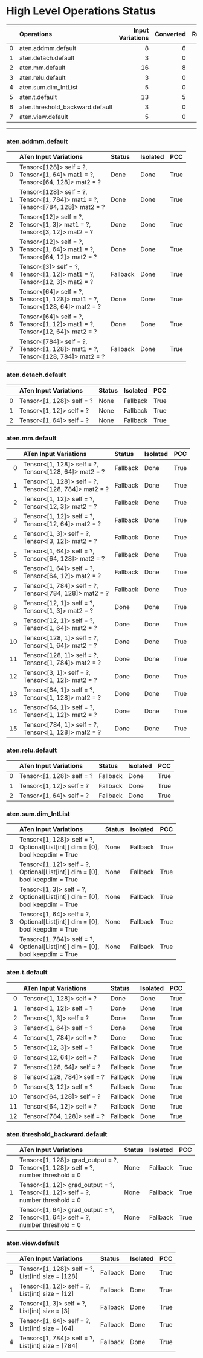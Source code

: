 # High Level Operations Status
|    | Operations                      |   Input Variations |   Converted |   Removed |   Fallback | Completed   |   Score |
|---:|:--------------------------------|-------------------:|------------:|----------:|-----------:|:------------|--------:|
|  0 | aten.addmm.default              |                  8 |           6 |         0 |          2 | 🚧          |    0.75 |
|  1 | aten.detach.default             |                  3 |           0 |         0 |          0 | ✘           |    0    |
|  2 | aten.mm.default                 |                 16 |           8 |         0 |          8 | 🚧          |    0.5  |
|  3 | aten.relu.default               |                  3 |           0 |         0 |          3 | ✘           |    0    |
|  4 | aten.sum.dim_IntList            |                  5 |           0 |         0 |          0 | ✘           |    0    |
|  5 | aten.t.default                  |                 13 |           5 |         0 |          8 | 🚧          |    0.38 |
|  6 | aten.threshold_backward.default |                  3 |           0 |         0 |          0 | ✘           |    0    |
|  7 | aten.view.default               |                  5 |           0 |         0 |          5 | ✘           |    0    |
***
### aten.addmm.default
|    | ATen Input Variations                                                                | Status   | Isolated   | PCC   |
|---:|:-------------------------------------------------------------------------------------|:---------|:-----------|:------|
|  0 | Tensor<[128]> self = ?,<br>Tensor<[1, 64]> mat1 = ?,<br>Tensor<[64, 128]> mat2 = ?   | Done     | Done       | True  |
|  1 | Tensor<[128]> self = ?,<br>Tensor<[1, 784]> mat1 = ?,<br>Tensor<[784, 128]> mat2 = ? | Done     | Done       | True  |
|  2 | Tensor<[12]> self = ?,<br>Tensor<[1, 3]> mat1 = ?,<br>Tensor<[3, 12]> mat2 = ?       | Done     | Done       | True  |
|  3 | Tensor<[12]> self = ?,<br>Tensor<[1, 64]> mat1 = ?,<br>Tensor<[64, 12]> mat2 = ?     | Done     | Done       | True  |
|  4 | Tensor<[3]> self = ?,<br>Tensor<[1, 12]> mat1 = ?,<br>Tensor<[12, 3]> mat2 = ?       | Fallback | Done       | True  |
|  5 | Tensor<[64]> self = ?,<br>Tensor<[1, 128]> mat1 = ?,<br>Tensor<[128, 64]> mat2 = ?   | Done     | Done       | True  |
|  6 | Tensor<[64]> self = ?,<br>Tensor<[1, 12]> mat1 = ?,<br>Tensor<[12, 64]> mat2 = ?     | Done     | Done       | True  |
|  7 | Tensor<[784]> self = ?,<br>Tensor<[1, 128]> mat1 = ?,<br>Tensor<[128, 784]> mat2 = ? | Fallback | Done       | True  |
### aten.detach.default
|    | ATen Input Variations     | Status   | Isolated   | PCC   |
|---:|:--------------------------|:---------|:-----------|:------|
|  0 | Tensor<[1, 128]> self = ? | None     | Fallback   | True  |
|  1 | Tensor<[1, 12]> self = ?  | None     | Fallback   | True  |
|  2 | Tensor<[1, 64]> self = ?  | None     | Fallback   | True  |
### aten.mm.default
|    | ATen Input Variations                                     | Status   | Isolated   | PCC   |
|---:|:----------------------------------------------------------|:---------|:-----------|:------|
|  0 | Tensor<[1, 128]> self = ?,<br>Tensor<[128, 64]> mat2 = ?  | Fallback | Done       | True  |
|  1 | Tensor<[1, 128]> self = ?,<br>Tensor<[128, 784]> mat2 = ? | Fallback | Done       | True  |
|  2 | Tensor<[1, 12]> self = ?,<br>Tensor<[12, 3]> mat2 = ?     | Fallback | Done       | True  |
|  3 | Tensor<[1, 12]> self = ?,<br>Tensor<[12, 64]> mat2 = ?    | Fallback | Done       | True  |
|  4 | Tensor<[1, 3]> self = ?,<br>Tensor<[3, 12]> mat2 = ?      | Fallback | Done       | True  |
|  5 | Tensor<[1, 64]> self = ?,<br>Tensor<[64, 128]> mat2 = ?   | Fallback | Done       | True  |
|  6 | Tensor<[1, 64]> self = ?,<br>Tensor<[64, 12]> mat2 = ?    | Fallback | Done       | True  |
|  7 | Tensor<[1, 784]> self = ?,<br>Tensor<[784, 128]> mat2 = ? | Fallback | Done       | True  |
|  8 | Tensor<[12, 1]> self = ?,<br>Tensor<[1, 3]> mat2 = ?      | Done     | Done       | True  |
|  9 | Tensor<[12, 1]> self = ?,<br>Tensor<[1, 64]> mat2 = ?     | Done     | Done       | True  |
| 10 | Tensor<[128, 1]> self = ?,<br>Tensor<[1, 64]> mat2 = ?    | Done     | Done       | True  |
| 11 | Tensor<[128, 1]> self = ?,<br>Tensor<[1, 784]> mat2 = ?   | Done     | Done       | True  |
| 12 | Tensor<[3, 1]> self = ?,<br>Tensor<[1, 12]> mat2 = ?      | Done     | Done       | True  |
| 13 | Tensor<[64, 1]> self = ?,<br>Tensor<[1, 128]> mat2 = ?    | Done     | Done       | True  |
| 14 | Tensor<[64, 1]> self = ?,<br>Tensor<[1, 12]> mat2 = ?     | Done     | Done       | True  |
| 15 | Tensor<[784, 1]> self = ?,<br>Tensor<[1, 128]> mat2 = ?   | Done     | Done       | True  |
### aten.relu.default
|    | ATen Input Variations     | Status   | Isolated   | PCC   |
|---:|:--------------------------|:---------|:-----------|:------|
|  0 | Tensor<[1, 128]> self = ? | Fallback | Done       | True  |
|  1 | Tensor<[1, 12]> self = ?  | Fallback | Done       | True  |
|  2 | Tensor<[1, 64]> self = ?  | Fallback | Done       | True  |
### aten.sum.dim_IntList
|    | ATen Input Variations                                                               | Status   | Isolated   | PCC   |
|---:|:------------------------------------------------------------------------------------|:---------|:-----------|:------|
|  0 | Tensor<[1, 128]> self = ?,<br>Optional[List[int]] dim = [0],<br>bool keepdim = True | None     | Fallback   | True  |
|  1 | Tensor<[1, 12]> self = ?,<br>Optional[List[int]] dim = [0],<br>bool keepdim = True  | None     | Fallback   | True  |
|  2 | Tensor<[1, 3]> self = ?,<br>Optional[List[int]] dim = [0],<br>bool keepdim = True   | None     | Fallback   | True  |
|  3 | Tensor<[1, 64]> self = ?,<br>Optional[List[int]] dim = [0],<br>bool keepdim = True  | None     | Fallback   | True  |
|  4 | Tensor<[1, 784]> self = ?,<br>Optional[List[int]] dim = [0],<br>bool keepdim = True | None     | Fallback   | True  |
### aten.t.default
|    | ATen Input Variations       | Status   | Isolated   | PCC   |
|---:|:----------------------------|:---------|:-----------|:------|
|  0 | Tensor<[1, 128]> self = ?   | Done     | Done       | True  |
|  1 | Tensor<[1, 12]> self = ?    | Done     | Done       | True  |
|  2 | Tensor<[1, 3]> self = ?     | Done     | Done       | True  |
|  3 | Tensor<[1, 64]> self = ?    | Done     | Done       | True  |
|  4 | Tensor<[1, 784]> self = ?   | Done     | Done       | True  |
|  5 | Tensor<[12, 3]> self = ?    | Fallback | Done       | True  |
|  6 | Tensor<[12, 64]> self = ?   | Fallback | Done       | True  |
|  7 | Tensor<[128, 64]> self = ?  | Fallback | Done       | True  |
|  8 | Tensor<[128, 784]> self = ? | Fallback | Done       | True  |
|  9 | Tensor<[3, 12]> self = ?    | Fallback | Done       | True  |
| 10 | Tensor<[64, 128]> self = ?  | Fallback | Done       | True  |
| 11 | Tensor<[64, 12]> self = ?   | Fallback | Done       | True  |
| 12 | Tensor<[784, 128]> self = ? | Fallback | Done       | True  |
### aten.threshold_backward.default
|    | ATen Input Variations                                                                   | Status   | Isolated   | PCC   |
|---:|:----------------------------------------------------------------------------------------|:---------|:-----------|:------|
|  0 | Tensor<[1, 128]> grad_output = ?,<br>Tensor<[1, 128]> self = ?,<br>number threshold = 0 | None     | Fallback   | True  |
|  1 | Tensor<[1, 12]> grad_output = ?,<br>Tensor<[1, 12]> self = ?,<br>number threshold = 0   | None     | Fallback   | True  |
|  2 | Tensor<[1, 64]> grad_output = ?,<br>Tensor<[1, 64]> self = ?,<br>number threshold = 0   | None     | Fallback   | True  |
### aten.view.default
|    | ATen Input Variations                                | Status   | Isolated   | PCC   |
|---:|:-----------------------------------------------------|:---------|:-----------|:------|
|  0 | Tensor<[1, 128]> self = ?,<br>List[int] size = [128] | Fallback | Done       | True  |
|  1 | Tensor<[1, 12]> self = ?,<br>List[int] size = [12]   | Fallback | Done       | True  |
|  2 | Tensor<[1, 3]> self = ?,<br>List[int] size = [3]     | Fallback | Done       | True  |
|  3 | Tensor<[1, 64]> self = ?,<br>List[int] size = [64]   | Fallback | Done       | True  |
|  4 | Tensor<[1, 784]> self = ?,<br>List[int] size = [784] | Fallback | Done       | True  |

